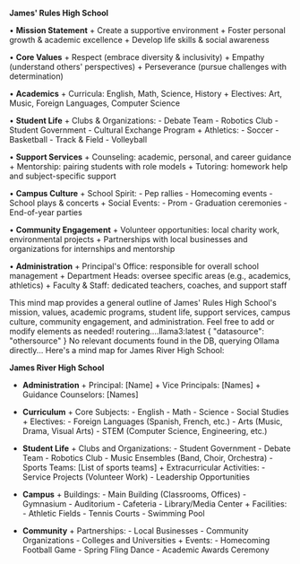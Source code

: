 **James' Rules High School**

• **Mission Statement**
        + Create a supportive environment
        + Foster personal growth & academic excellence
        + Develop life skills & social awareness

• **Core Values**
        + Respect (embrace diversity & inclusivity)
        + Empathy (understand others' perspectives)
        + Perseverance (pursue challenges with determination)

• **Academics**
        + Curricula: English, Math, Science, History
        + Electives: Art, Music, Foreign Languages, Computer Science

• **Student Life**
        + Clubs & Organizations:
                - Debate Team
                - Robotics Club
                - Student Government
                - Cultural Exchange Program
        + Athletics:
                - Soccer
                - Basketball
                - Track & Field
                - Volleyball

• **Support Services**
        + Counseling: academic, personal, and career guidance
        + Mentorship: pairing students with role models
        + Tutoring: homework help and subject-specific support

• **Campus Culture**
        + School Spirit:
                - Pep rallies
                - Homecoming events
                - School plays & concerts
        + Social Events:
                - Prom
                - Graduation ceremonies
                - End-of-year parties

• **Community Engagement**
        + Volunteer opportunities: local charity work, environmental projects
        + Partnerships with local businesses and organizations for internships and mentorship

• **Administration**
        + Principal's Office: responsible for overall school management
        + Department Heads: oversee specific areas (e.g., academics, athletics)
        + Faculty & Staff: dedicated teachers, coaches, and support staff

This mind map provides a general outline of James' Rules High School's mission, values, academic programs, student life, support services, campus culture, community engagement, and administration. Feel free to add or modify elements as needed!
routering....llama3:latest
{ "datasource": "othersource" }
No relevant documents found in the DB, querying Ollama directly...
Here's a mind map for James River High School:

**James River High School**

* **Administration**
        + Principal: [Name]
        + Vice Principals: [Names]
        + Guidance Counselors: [Names]

* **Curriculum**
        + Core Subjects:
                - English
                - Math
                - Science
                - Social Studies
        + Electives:
                - Foreign Languages (Spanish, French, etc.)
                - Arts (Music, Drama, Visual Arts)
                - STEM (Computer Science, Engineering, etc.)

* **Student Life**
        + Clubs and Organizations:
                - Student Government
                - Debate Team
                - Robotics Club
                - Music Ensembles (Band, Choir, Orchestra)
                - Sports Teams: [List of sports teams]
        + Extracurricular Activities:
                - Service Projects (Volunteer Work)
                - Leadership Opportunities

* **Campus**
        + Buildings:
                - Main Building (Classrooms, Offices)
                - Gymnasium
                - Auditorium
                - Cafeteria
                - Library/Media Center
        + Facilities:
                - Athletic Fields
                - Tennis Courts
                - Swimming Pool

* **Community**
        + Partnerships:
                - Local Businesses
                - Community Organizations
                - Colleges and Universities
        + Events:
                - Homecoming Football Game
                - Spring Fling Dance
                - Academic Awards Ceremony